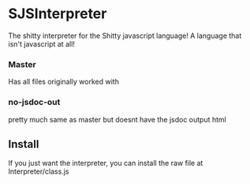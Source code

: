 # SJSInterpreter
The shitty interpreter for the Shitty javascript language! A language that isn't javascript at all!

### __Master__
Has all files originally worked with

### __no-jsdoc-out__
pretty much same as master but doesnt have the jsdoc output html 


## __Install__
If you just want the interpreter, you can install the raw file at Interpreter/class.js
